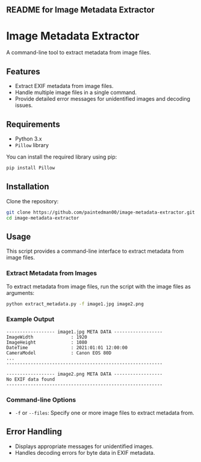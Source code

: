 
## README for Image Metadata Extractor

# Image Metadata Extractor

A command-line tool to extract metadata from image files.

## Features

- Extract EXIF metadata from image files.
- Handle multiple image files in a single command.
- Provide detailed error messages for unidentified images and decoding issues.

## Requirements

- Python 3.x
- `Pillow` library

You can install the required library using pip:

```bash
pip install Pillow
```

## Installation

Clone the repository:

```bash
git clone https://github.com/paintedman00/image-metadata-extractor.git
cd image-metadata-extractor
```

## Usage

This script provides a command-line interface to extract metadata from image files.

### Extract Metadata from Images

To extract metadata from image files, run the script with the image files as arguments:

```bash
python extract_metadata.py -f image1.jpg image2.png
```

### Example Output

```
------------------ image1.jpg META DATA ------------------
ImageWidth              : 1920
ImageHeight             : 1080
DateTime                : 2021:01:01 12:00:00
CameraModel             : Canon EOS 80D
...
----------------------------------------------------------

------------------ image2.png META DATA ------------------
No EXIF data found
----------------------------------------------------------
```

### Command-line Options

- `-f` or `--files`: Specify one or more image files to extract metadata from.

## Error Handling

- Displays appropriate messages for unidentified images.
- Handles decoding errors for byte data in EXIF metadata.

